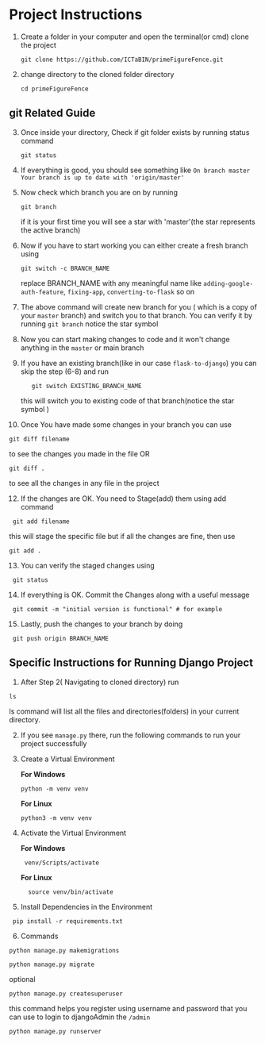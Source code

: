 # Project Instructions

1. Create a folder in your computer and open the terminal(or cmd) clone the project
   ```
   git clone https://github.com/ICTaBIN/primeFigureFence.git
   ```
2. change directory to the cloned folder directory
   ```
   cd primeFigureFence
   ```

## git Related Guide 

3. Once inside your directory, Check if git folder exists by running status command
   ```
   git status
   ```
4. If everything is good, you should see something like
   `On branch master
   Your branch is up to date with 'origin/master'`
5. Now check which branch you are on by running
   ```
   git branch
   ```
   if it is your first time you will see a star with 'master'(the star represents the active branch)
6. Now if you have to start working you can either create a fresh branch using
   ```
   git switch -c BRANCH_NAME
   ```
   replace BRANCH_NAME  with any meaningful name like `adding-google-auth-feature`, `fixing-app`, `converting-to-flask` so on

7. The above command will create new branch for you ( which is a copy of your `master` branch) and switch you to that branch. You can
   verify it by running `git branch` notice the star symbol

8. Now you can start making changes to code and it won't change anything in the `master` or main branch
9. If you have an existing branch(like in our case `flask-to-django`) you can skip the step (6-8) and run
   ```
      git switch EXISTING_BRANCH_NAME
   ```
   this will switch you to existing code of that branch(notice the star symbol )
   
11. Once You have made some changes in your branch you can use
   ```
   git diff filename
   ```
   to see the changes you made in the file  OR
   ```
   git diff .
   ```
   to see all the changes in any file in the project

12. If the changes are OK. You need to Stage(add) them using  add command
  ```
   git add filename
  ```
   this will stage the specific file but if all the changes are fine, then use
   ```
   git add .
   ```

13. You can verify the staged changes using
 ```
  git status
 ```
14. If everything is OK. Commit the Changes along with a useful message
```
 git commit -m "initial version is functional" # for example
```
15. Lastly, push the changes to your branch by doing
```
 git push origin BRANCH_NAME
```


## Specific Instructions for Running Django Project 
1. After Step 2( Navigating to cloned directory) run
```
ls
```
ls command will list all the files and directories(folders) in your current directory.

2. If you see `manage.py` there, run the following commands to run your project successfully

3. Create a Virtual Environment
   
    **For Windows**
    ```
    python -m venv venv
    ```
    **For Linux**
    ```
    python3 -m venv venv
    ```
5. Activate the Virtual Environment
   
   **For Windows**
   ```
    venv/Scripts/activate
   ```
   **For Linux**
   ```
     source venv/bin/activate
   ```

7. Install Dependencies in the Environment
 ```
  pip install -r requirements.txt
 ```

6. Commands
```
python manage.py makemigrations
```

```
python manage.py migrate
```

optional
```
python manage.py createsuperuser
```
this command helps you register using   username and password that you can use to login to djangoAdmin  the `/admin`

```
python manage.py runserver
```


   



